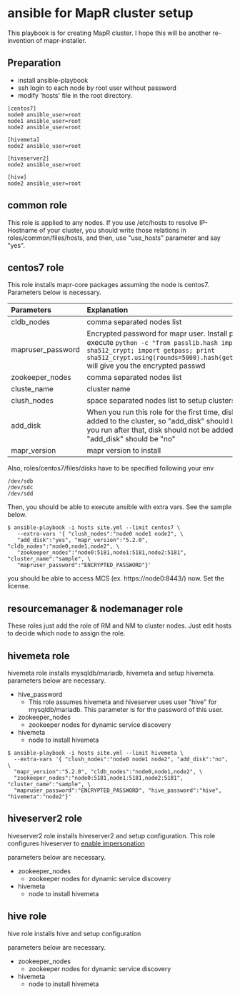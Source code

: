 # ansible for MapR cluster setup

This playbook is for creating MapR cluster.
I hope this will be another re-invention of mapr-installer.

## Preparation
* install ansible-playbook
* ssh login to each node by root user without password
* modify 'hosts' file in the root directory. 
```
[centos7]
node0 ansible_user=root
node1 ansible_user=root
node2 ansible_user=root

[hivemeta]
node2 ansible_user=root

[hiveserver2]
node2 ansible_user=root

[hive]
node2 ansible_user=root
```

## common role

This role is applied to any nodes.
If you use /etc/hosts to resolve IP-Hostname of your cluster, you should write those relations in roles/common/files/hosts, and then, use "use_hosts" parameter and say "yes".

## centos7 role

This role installs mapr-core packages assuming the node is centos7.
Parameters below is necessary.

| Parameters | Explanation |
|:-----------|:------------|
| cldb_nodes | comma separated nodes list |
| mapruser_password |  Encrypted password for mapr user. Install passlib and execute ```python -c "from passlib.hash import sha512_crypt; import getpass; print sha512_crypt.using(rounds=5000).hash(getpass.getpass())"``` will give you the encrypted passwd  |
| zookeeper_nodes |   comma separated nodes list |
| cluste_name |   cluster name |
| clush_nodes |   space separated nodes list to setup clustershell |
| add_disk |   When you run this role for the first time, disk should be added to the cluster, so "add_disk" should be "yes". When you run after that, disk should not be added anymore, so "add_disk" should be "no" |
| mapr_version | mapr version to install |



Also, roles/centos7/files/disks have to be specified following your env
```
/dev/sdb
/dev/sdc
/dev/sdd
```

Then, you should be able to execute ansible with extra vars. See the sample below.
```
$ ansible-playbook -i hosts site.yml --limit centos7 \
   --extra-vars '{ "clush_nodes":"node0 node1 node2", \
   "add_disk":"yes", "mapr_version":"5.2.0", "cldb_nodes":"node0,node1,node2", \
   "zookeeper_nodes":"node0:5181,node1:5181,node2:5181", "cluster_name":"sample", \
   "mapruser_password":"ENCRYPTED_PASSWORD"}'
```

you should be able to access MCS (ex. https://node0:8443/) now. Set the license.

## resourcemanager & nodemanager role

These roles just add the role of RM and NM to cluster nodes.
Just edit hosts to decide which node to assign the role.

## hivemeta role

hivemeta role installs mysqldb/mariadb, hivemeta and setup hivemeta.
parameters below are necessary.
* hive_password
    * This role assumes hivemeta and hiveserver uses user "hive" for mysqldb/mariadb. This parameter is for the password of this user.
* zookeeper_nodes
    * zookeeper nodes for dynamic service discovery
* hivemeta
    * node to install hivemeta

```
$ ansible-playbook -i hosts site.yml --limit hivemeta \
  --extra-vars '{ "clush_nodes":"node0 node1 node2", "add_disk":"no", \
  "mapr_version":"5.2.0", "cldb_nodes":"node0,node1,node2", \
  "zookeeper_nodes":"node0:5181,node1:5181,node2:5181", "cluster_name":"sample", \
  "mapruser_password":"ENCRYPTED_PASSWORD", "hive_password":"hive", "hivemeta":"node2"}'
```

## hiveserver2 role

hiveserver2 role installs hiveserver2 and setup configuration.
This role configures hiveserver to [enable impersonation](http://maprdocs.mapr.com/home/Hive/HiveUserImpersonation-Enable.html)

parameters below are necessary.
* zookeeper_nodes
    * zookeeper nodes for dynamic service discovery
* hivemeta
    * node to install hivemeta

## hive role

hive role installs hive and setup configuration

parameters below are necessary.
* zookeeper_nodes
    * zookeeper nodes for dynamic service discovery
* hivemeta
    * node to install hivemeta

